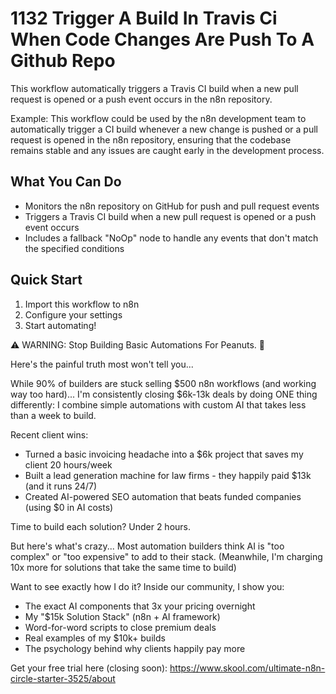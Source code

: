 # 1132 Trigger A Build In Travis Ci When Code Changes Are Push To A Github Repo

This workflow automatically triggers a Travis CI build when a new pull request is opened or a push event occurs in the n8n repository.

Example: This workflow could be used by the n8n development team to automatically trigger a CI build whenever a new change is pushed or a pull request is opened in the n8n repository, ensuring that the codebase remains stable and any issues are caught early in the development process.

## What You Can Do
- Monitors the n8n repository on GitHub for push and pull request events
- Triggers a Travis CI build when a new pull request is opened or a push event occurs
- Includes a fallback "NoOp" node to handle any events that don't match the specified conditions

## Quick Start
1. Import this workflow to n8n
2. Configure your settings
3. Start automating!

⚠️ WARNING: Stop Building Basic Automations For Peanuts. 🚫

Here's the painful truth most won't tell you...

While 90% of builders are stuck selling $500 n8n workflows (and working way too hard)...
I'm consistently closing $6k-13k deals by doing ONE thing differently:
I combine simple automations with custom AI that takes less than a week to build.

Recent client wins:
* Turned a basic invoicing headache into a $6k project that saves my client 20 hours/week
* Built a lead generation machine for law firms - they happily paid $13k (and it runs 24/7)
* Created AI-powered SEO automation that beats funded companies (using $0 in AI costs)

Time to build each solution? Under 2 hours.

But here's what's crazy...
Most automation builders think AI is "too complex" or "too expensive" to add to their stack.
(Meanwhile, I'm charging 10x more for solutions that take the same time to build)

Want to see exactly how I do it?
Inside our community, I show you:
* The exact AI components that 3x your pricing overnight
* My "$15k Solution Stack" (n8n + AI framework)
* Word-for-word scripts to close premium deals
* Real examples of my $10k+ builds
* The psychology behind why clients happily pay more

Get your free trial here (closing soon): https://www.skool.com/ultimate-n8n-circle-starter-3525/about
